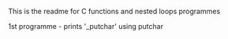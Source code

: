 This is the readme for C functions and nested loops programmes

1st programme - prints '_putchar' using putchar

